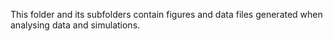 This folder and its subfolders contain figures and data files generated when analysing data and simulations.
